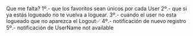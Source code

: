Que me falta?
1º.- que los favoritos sean únicos por cada User
2º.- que si ya estás logueado no te vuelva a loguear.
3º.- cuando el user no esta logueado que no aparezca el Logout✅
4º.- notificación de nuevo registro
5º.- notificación de UserName not available
